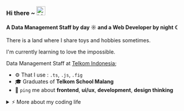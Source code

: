 ### Hi there ~ <img src="https://user-images.githubusercontent.com/1303154/88677602-1635ba80-d120-11ea-84d8-d263ba5fc3c0.gif" width="24px" alt="hi">

#### A Data Management Staff by day ☼ and a Web Developer by night ☾

There is a land where I share toys and hobbies sometimes.

I'm currently learning to love the impossible.

Data Management Staff at [Telkom Indonesia](https://www.telkom.co.id/);<br>

- ⚙️ That I use : `.ts`, `.js`, `.fig`
- 🎓 Graduates of **Telkom School Malang**
- 💬 `ping` me about **frontend**, **ui/ux**, **development**, **design thinking**

<details>
<summary>⚡️ More about my coding life</summary>
<br />

<img align="center" src="http://github-profile-summary-cards.vercel.app/api/cards/stats?username=Alfians29&theme=radical" height="180em" />
<img align="center" src="https://github-readme-stats.vercel.app/api/top-langs/?username=Alfians29&layout=compact&theme=radical&hide_border=true" height="180em" />
<img align="center" src="http://github-profile-summary-cards.vercel.app/api/cards/profile-details?username=Alfians29&theme=radical" height="180em" />

</details>
